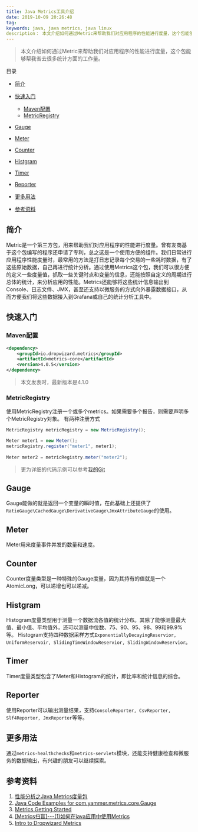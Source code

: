```yaml
---
title: Java Metrics工具介绍
date: 2019-10-09 20:26:48
tag: 
keywords: java, java metrics, java linux
description： 本文介绍如何通过Metric来帮助我们对应用程序的性能进行度量，这个包能够帮我省去很多统计方面的工作量。
---
```


> 本文介绍如何通过Metric来帮助我们对应用程序的性能进行度量，这个包能够帮我省去很多统计方面的工作量。

<!-- more -->

目录

* [简介](#简介)
* [快速入门](#快速入门)
  * [Maven配置](#maven配置)
  * [MetricRegistry](#metricregistry)

* [Gauge](#gauge)
* [Meter](#meter)
* [Counter](#counter)
* [Histgram](#histgram)
* [Timer](#timer)
* [Reporter](#reporter)
* [更多用法](#更多用法)
* [参考资料](#参考资料)



## 简介
Metric是一个第三方包，用来帮助我们对应用程序的性能进行度量。曾有友商基于这个包编写的程序还申请了专利，总之这是一个使用方便的组件。我们日常进行应用程序性能度量时，最常用的方法是打日志记录每个交易的一些耗时数据，有了这些原始数据，自己再进行统计分析。通过使用Metrics这个包，我们可以很方便的定义一些度量值，抓取一些关键时点和变量的信息，还能按照自定义的周期进行总体的统计，来分析应用的性能。Metrics还能够将这些统计信息输出到Console、日志文件、JMX，甚至还支持以微服务的方式向外暴露数据接口，从而方便我们将这些数据接入到Grafana或自己的统计分析工具中。

## 快速入门

### Maven配置
```xml
<dependency>
    <groupId>io.dropwizard.metrics</groupId>
    <artifactId>metrics-core</artifactId>
    <version>4.0.5</version>
</dependency>
```
> 本文发表时，最新版本是4.1.0


### MetricRegistry
使用MetricRegistry注册一个或多个metrics。如果需要多个报告，则需要声明多个MetricRegistry对象。
有两种注册方式

```java
MetricRegistry metricRegistry = new MetricRegistry();

Meter meter1 = new Meter();
metricRegistry.register("meter1", meter1);
 
Meter meter2 = metricRegistry.meter("meter2");
```
> 更为详细的代码示例可以参考[我的Git](https://github.com/cocowool/sh-valley)

## Gauge

Gauge能做的就是返回一个变量的瞬时值，在此基础上还提供了```RatioGauge\CachedGauge\DerivativeGauge\JmxAttributeGauge```的使用。

## Meter
Meter用来度量事件并发的数量和速度。

## Counter
Counter度量类型是一种特殊的Gauge度量，因为其持有的值就是一个AtomicLong，可以递增也可以递减。

## Histgram
Histogram度量类型用于测量一个数据流各值的统计分布。其除了能够测量最大值、最小值、平均值外，还可以测量中位数、75、90、95、98、99和99.9%等。
Histogram支持四种数据采样方式```ExponentiallyDecayingReservior, UniformReservoir, SlidingTimeWindowReservior, SlidingWindowReservior```。

## Timer
Timer度量类型包含了Meter和Histogram的统计，即比率和统计信息的综合。

## Reporter
使用Reporter可以输出测量结果，支持```ConsoleReporter, CsvReporter, Slf4Reporter, JmxReporter```等等。

## 更多用法
通过```metrics-healthchecks```和```metrics-servlets```模块，还能支持健康检查和微服务的数据输出，有兴趣的朋友可以继续探索。

## 参考资料

1. [性能分析之Java Metrics度量包](https://cloud.tencent.com/developer/article/1465669)
2. [Java Code Examples for com.yammer.metrics.core.Gauge](https://www.programcreek.com/java-api-examples/index.php?api=com.yammer.metrics.core.Gauge)
3. [Metrics Getting Started](https://metrics.dropwizard.io/4.1.0/getting-started.html)
4. [[Metrics扫盲]---(1)如何在java应用中使用Metrics](https://blog.csdn.net/zhaoyaxuan001/article/details/86659604)
5. [Intro to Dropwizard Metrics](https://www.baeldung.com/dropwizard-metrics)












